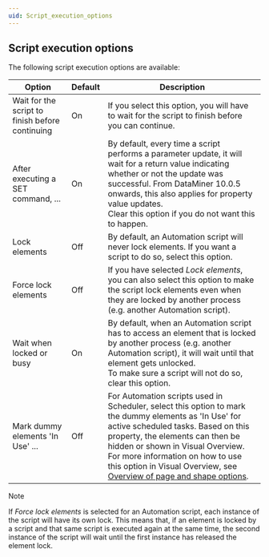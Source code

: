 ```yaml
---
uid: Script_execution_options
---
```


## Script execution options

The following script execution options are available:

| Option                                          | Default | Description                                                                                                                                                                                                                                                                                                                                                                                 |
|-------------------------------------------------|---------|---------------------------------------------------------------------------------------------------------------------------------------------------------------------------------------------------------------------------------------------------------------------------------------------------------------------------------------------------------------------------------------------|
| Wait for the script to finish before continuing | On      | If you select this option, you will have to wait for the script to finish before you can continue.                                                                                                                                                                                                                                                                                          |
| After executing a SET command, ...              | On      | By default, every time a script performs a parameter update, it will wait for a return value indicating whether or not the update was successful. From DataMiner 10.0.5 onwards, this also applies for property value updates.<br> Clear this option if you do not want this to happen.                                                                                                     |
| Lock elements                                   | Off     | By default, an Automation script will never lock elements. If you want a script to do so, select this option.                                                                                                                                                                                                                                                                               |
| Force lock elements                             | Off     | If you have selected *Lock elements*, you can also select this option to make the script lock elements even when they are locked by another process (e.g. another Automation script).                                                                                                                                                                        |
| Wait when locked or busy                        | On      | By default, when an Automation script has to access an element that is locked by another process (e.g. another Automation script), it will wait until that element gets unlocked. <br> To make sure a script will not do so, clear this option.                                                                                                                                             |
| Mark dummy elements 'In Use' ...                | Off     | For Automation scripts used in Scheduler, select this option to mark the dummy elements as 'In Use' for active scheduled tasks. Based on this property, the elements can then be hidden or shown in Visual Overview. For more information on how to use this option in Visual Overview, see [Overview of page and shape options](../../part_2/visio/Overview_of_page_and_shape_options.md). |

> [!NOTE]
> If *Force lock elements* is selected for an Automation script, each instance of the script will have its own lock. This means that, if an element is locked by a script and that same script is executed again at the same time, the second instance of the script will wait until the first instance has released the element lock.
